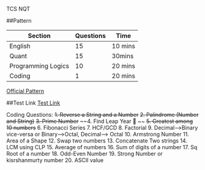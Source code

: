 TCS NQT

##Pattern

| Section            | Questions | Time    |
| ------------------ | --------- | ------- |
| English            | 15        | 10 mins |
| Quant              | 15        | 30mins  |
| Programming Logics | 10        | 20 mins |
| Coding             | 1         | 20 mins |

[Official Pattern]("https://www.faceprep.in/tcs/tcs-ninja-placement-papers/" "NQT pattern")

##Test Link
[Test Link]("https://g91.tcsion.com//OnlineAssessment/index.html?2030@@M11" "Test Link")


Coding Questions:
~~1. Reverse a String and a Number~~
~~2. Palindrome (Number and String)~~
~~3. Prime Number~~
~~4. Find Leap Year 💛 ~~
~~5. Greatest among 10 numbers~~
6. Fibonacci Series
7. HCF/GCD
8. Factorial
9. Decimal-->Binary vice-versa or Binary-->Octal, Decimal--> Octal
10. Armstrong Number
11. Area of a Shape
12. Swap two numbers
13. Concatenate Two strings
14. LCM using CLP
15. Average of numbers
16. Sum of digits of a number
17. Sq Root of a number
18. Odd-Even Number
19. Strong Number or kisrshanmurty number
20. ASCII value 